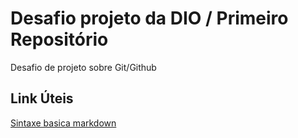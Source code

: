 # Desafio projeto da DIO / Primeiro Repositório 
Desafio de projeto sobre Git/Github


## Link Úteis 

[Sintaxe basica markdown](https://markdown.net.br/sintaxe-estendida/)
